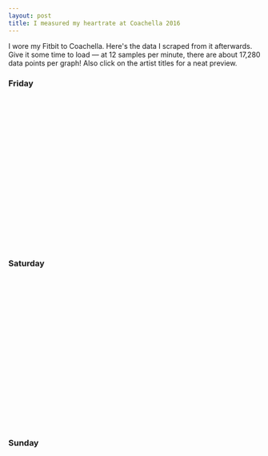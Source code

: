 ```yaml
---
layout: post
title: I measured my heartrate at Coachella 2016
---
```


I wore my Fitbit to Coachella. Here's the data I scraped from it afterwards.
Give it some time to load — at 12 samples per minute, there are about
17,280 data points per graph! Also click on the artist titles for a neat preview.

<h3>Friday</h3>
<div id="friday" style="width: 100%; min-height: 300px;"></div>
<h3>Saturday</h3>
<div id="saturday" style="width: 100%; min-height: 300px;"></div>
<h3>Sunday</h3>
<div id="sunday" style="width: 100%; min-height: 300px;"></div>

<script data-main="/public/scripts/coachella"
        src="https://cdnjs.cloudflare.com/ajax/libs/require.js/2.2.0/require.min.js"
        defer></script>

